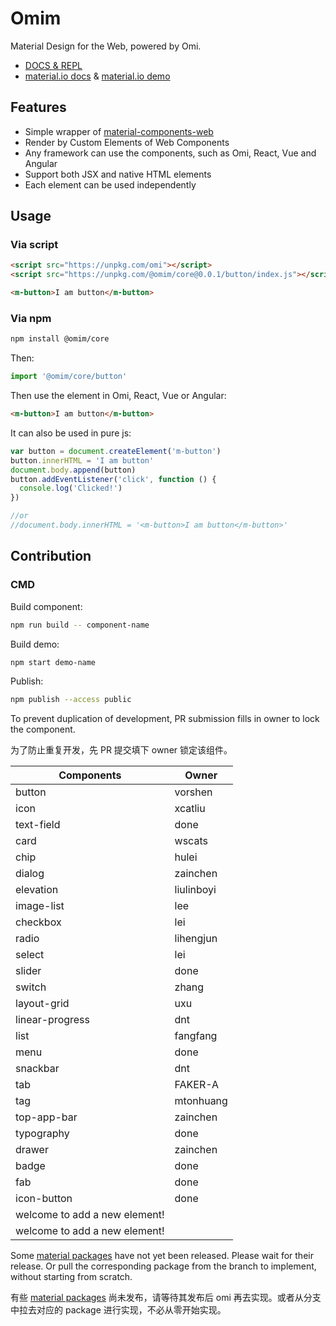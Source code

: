 # Omim

Material Design for the Web, powered by Omi.

* [DOCS & REPL](https://tencent.github.io/omi/packages/omim/docs/build/index.html)
* [material.io docs](https://material.io/develop/web/components/buttons/) & [material.io demo](https://material-components.github.io/material-components-web-catalog/#/) 

## Features

* Simple wrapper of [material-components-web](https://github.com/material-components/material-components-web)
* Render by Custom Elements of Web Components
* Any framework can use the components, such as Omi, React, Vue and Angular 
* Support both JSX and native HTML elements 
* Each element can be used independently

## Usage

### Via script

```html
<script src="https://unpkg.com/omi"></script>
<script src="https://unpkg.com/@omim/core@0.0.1/button/index.js"></script>

<m-button>I am button</m-button>
```

### Via npm

``` bash
npm install @omim/core
```

Then:

```js
import '@omim/core/button'
```

Then use the element in Omi, React, Vue or Angular:

``` html
<m-button>I am button</m-button>
```

It can also be used in pure js:

```js
var button = document.createElement('m-button')
button.innerHTML = 'I am button'
document.body.append(button)
button.addEventListener('click', function () {
  console.log('Clicked!')
})

//or
//document.body.innerHTML = '<m-button>I am button</m-button>'
```


## Contribution

### CMD

Build component:

```bash
npm run build -- component-name
```

Build demo:

```bash
npm start demo-name
```

Publish:

```bash
npm publish --access public
```

To prevent duplication of development, PR submission fills in owner to lock the component.

为了防止重复开发，先 PR 提交填下 owner 锁定该组件。

| **Components**                         | **Owner**                    |
| ------------------------------- | ----------------------------------- |
| button | vorshen |
| icon | xcatliu |
| text-field | done |
| card | wscats |
| chip | hulei |
| dialog | zainchen |
| elevation | liulinboyi |
| image-list| lee |
| checkbox| lei |
| radio| lihengjun |
| select| lei |
| slider| done |
| switch| zhang |
| layout-grid| uxu |
| linear-progress| dnt |
| list| fangfang |
| menu| done|
| snackbar| dnt |
| tab | FAKER-A |
| tag | mtonhuang |
| top-app-bar| zainchen |
| typography| done |
| drawer | zainchen |
| badge | done |
| fab | done |
| icon-button | done |
| welcome to add a new element! |  |
| welcome to add a new element! |  |

Some [material packages](https://github.com/material-components/material-components-web/tree/master/packages) have not yet been released. Please wait for their release. Or pull the corresponding package from the branch to implement, without starting from scratch.

有些 [material packages](https://github.com/material-components/material-components-web/tree/master/packages) 尚未发布，请等待其发布后 omi 再去实现。或者从分支中拉去对应的 package 进行实现，不必从零开始实现。